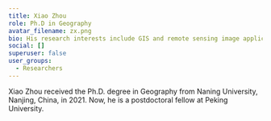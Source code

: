 ```yaml
---
title: Xiao Zhou
role: Ph.D in Geography
avatar_filename: zx.png
bio: His research interests include GIS and remote sensing image applications.
social: []
superuser: false
user_groups:
  - Researchers
---
```

Xiao Zhou received the Ph.D. degree in Geography from Naning University, Nanjing, China, in 2021. Now, he is a postdoctoral fellow at Peking University.